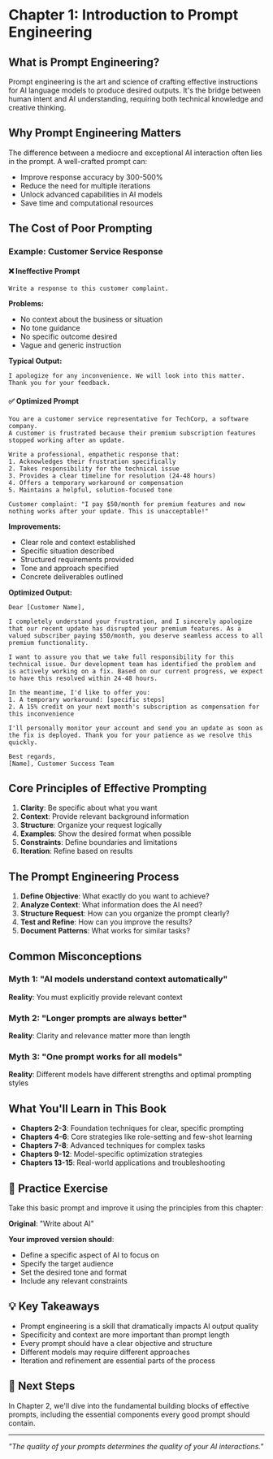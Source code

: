# Chapter 1: Introduction to Prompt Engineering

## What is Prompt Engineering?

Prompt engineering is the art and science of crafting effective instructions for AI language models to produce desired outputs. It's the bridge between human intent and AI understanding, requiring both technical knowledge and creative thinking.

## Why Prompt Engineering Matters

The difference between a mediocre and exceptional AI interaction often lies in the prompt. A well-crafted prompt can:
- Improve response accuracy by 300-500%
- Reduce the need for multiple iterations
- Unlock advanced capabilities in AI models
- Save time and computational resources

## The Cost of Poor Prompting

### Example: Customer Service Response

#### ❌ Ineffective Prompt
```
Write a response to this customer complaint.
```

**Problems:**
- No context about the business or situation
- No tone guidance
- No specific outcome desired
- Vague and generic instruction

**Typical Output:**
```
I apologize for any inconvenience. We will look into this matter.
Thank you for your feedback.
```

#### ✅ Optimized Prompt
```
You are a customer service representative for TechCorp, a software company. 
A customer is frustrated because their premium subscription features stopped working after an update.

Write a professional, empathetic response that:
1. Acknowledges their frustration specifically
2. Takes responsibility for the technical issue
3. Provides a clear timeline for resolution (24-48 hours)
4. Offers a temporary workaround or compensation
5. Maintains a helpful, solution-focused tone

Customer complaint: "I pay $50/month for premium features and now nothing works after your update. This is unacceptable!"
```

**Improvements:**
- Clear role and context established
- Specific situation described
- Structured requirements provided
- Tone and approach specified
- Concrete deliverables outlined

**Optimized Output:**
```
Dear [Customer Name],

I completely understand your frustration, and I sincerely apologize that our recent update has disrupted your premium features. As a valued subscriber paying $50/month, you deserve seamless access to all premium functionality.

I want to assure you that we take full responsibility for this technical issue. Our development team has identified the problem and is actively working on a fix. Based on our current progress, we expect to have this resolved within 24-48 hours.

In the meantime, I'd like to offer you:
1. A temporary workaround: [specific steps]
2. A 15% credit on your next month's subscription as compensation for this inconvenience

I'll personally monitor your account and send you an update as soon as the fix is deployed. Thank you for your patience as we resolve this quickly.

Best regards,
[Name], Customer Success Team
```

## Core Principles of Effective Prompting

1. **Clarity**: Be specific about what you want
2. **Context**: Provide relevant background information
3. **Structure**: Organize your request logically
4. **Examples**: Show the desired format when possible
5. **Constraints**: Define boundaries and limitations
6. **Iteration**: Refine based on results

## The Prompt Engineering Process

1. **Define Objective**: What exactly do you want to achieve?
2. **Analyze Context**: What information does the AI need?
3. **Structure Request**: How can you organize the prompt clearly?
4. **Test and Refine**: How can you improve the results?
5. **Document Patterns**: What works for similar tasks?

## Common Misconceptions

### Myth 1: "AI models understand context automatically"
**Reality**: You must explicitly provide relevant context

### Myth 2: "Longer prompts are always better"
**Reality**: Clarity and relevance matter more than length

### Myth 3: "One prompt works for all models"
**Reality**: Different models have different strengths and optimal prompting styles

## What You'll Learn in This Book

- **Chapters 2-3**: Foundation techniques for clear, specific prompting
- **Chapters 4-6**: Core strategies like role-setting and few-shot learning
- **Chapters 7-8**: Advanced techniques for complex tasks
- **Chapters 9-12**: Model-specific optimization strategies
- **Chapters 13-15**: Real-world applications and troubleshooting

## 🎯 Practice Exercise

Take this basic prompt and improve it using the principles from this chapter:

**Original**: "Write about AI"

**Your improved version should**:
- Define a specific aspect of AI to focus on
- Specify the target audience
- Set the desired tone and format
- Include any relevant constraints

## 💡 Key Takeaways

- Prompt engineering is a skill that dramatically impacts AI output quality
- Specificity and context are more important than prompt length
- Every prompt should have a clear objective and structure
- Different models may require different approaches
- Iteration and refinement are essential parts of the process

## 🔗 Next Steps

In Chapter 2, we'll dive into the fundamental building blocks of effective prompts, including the essential components every good prompt should contain.

---

*"The quality of your prompts determines the quality of your AI interactions."*